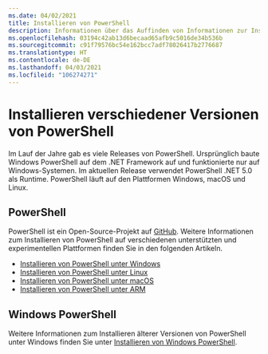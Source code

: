 ```yaml
---
ms.date: 04/02/2021
title: Installieren von PowerShell
description: Informationen über das Auffinden von Informationen zur Installation von PowerShell für jede der unterstützten Plattformen.
ms.openlocfilehash: 03194c42ab13d6becaad65afb9c5016de34b536b
ms.sourcegitcommit: c91f79576bc54e162bcc7adf78026417b2776687
ms.translationtype: HT
ms.contentlocale: de-DE
ms.lasthandoff: 04/03/2021
ms.locfileid: "106274271"
---
```

# <a name="installing-various-versions-of-powershell"></a>Installieren verschiedener Versionen von PowerShell

Im Lauf der Jahre gab es viele Releases von PowerShell. Ursprünglich baute Windows PowerShell auf dem .NET Framework auf und funktionierte nur auf Windows-Systemen. Im aktuellen Release verwendet PowerShell .NET 5.0 als Runtime. PowerShell läuft auf den Plattformen Windows, macOS und Linux.

## <a name="powershell"></a>PowerShell

PowerShell ist ein Open-Source-Projekt auf [GitHub](https://github.com/powershell/powershell). Weitere Informationen zum Installieren von PowerShell auf verschiedenen unterstützten und experimentellen Plattformen finden Sie in den folgenden Artikeln.

- [Installieren von PowerShell unter Windows](Installing-PowerShell-Core-on-Windows.md)
- [Installieren von PowerShell unter Linux](Installing-PowerShell-Core-on-Linux.md)
- [Installieren von PowerShell unter macOS](Installing-PowerShell-Core-on-macOS.md)
- [Installieren von PowerShell unter ARM](PowerShell-Core-on-ARM.md)

## <a name="windows-powershell"></a>Windows PowerShell

Weitere Informationen zum Installieren älterer Versionen von PowerShell unter Windows finden Sie unter [Installieren von Windows PowerShell](../windows-powershell/install/installing-windows-powershell.md).
